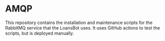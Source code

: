 # AMQP

This repository contains the installation and maintenance scripts for the
RabbitMQ service that the LoansBot uses. It uses GitHub actions to test the
scripts, but is deployed manually.
